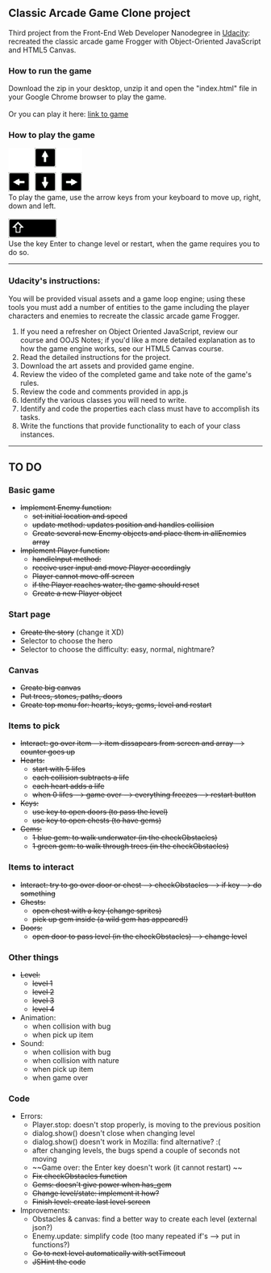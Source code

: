 ## Classic Arcade Game Clone project

Third project from the Front-End Web Developer Nanodegree in <a href="https://www.udacity.com" target="_blank">Udacity</a>:
<br>
recreated the classic arcade game Frogger with Object-Oriented JavaScript and HTML5 Canvas.

### How to run the game

Download the zip in your desktop, unzip it and open the "index.html" file in your Google Chrome browser to play the game.
<br><br>
Or you can play it here: <a href='http://irene.marin.cat/udacity/project3/index.html' target='_blank'>link to game</a>

### How to play the game

<img src='images/arrows.png'>
<br>
To play the game, use the arrow keys from your keyboard to move up, right, down and left.
<br>
<br>
<img src='images/enter.png'>
<br>
Use the key Enter to change level or restart, when the game requires you to do so.

----------------------

### Udacity's instructions:

You will be provided visual assets and a game loop engine; using these tools you must add a number of entities to the game including the player characters and enemies to recreate the classic arcade game Frogger.

1. If you need a refresher on Object Oriented JavaScript, review our course and OOJS Notes; if you'd like a more detailed explanation as to how the game engine works, see our HTML5 Canvas course.
2. Read the detailed instructions for the project.
3. Download the art assets and provided game engine.
4. Review the video of the completed game and take note of the game's rules.
5. Review the code and comments provided in app.js
6. Identify the various classes you will need to write.
7. Identify and code the properties each class must have to accomplish its tasks.
8. Write the functions that provide functionality to each of your class instances.
 
-----------------------------------

## TO DO
 
### Basic game 
- ~~Implement Enemy function:~~ 
  - ~~set initial location and speed~~
  - ~~update method: updates position and handles collision~~
  - ~~Create several new Enemy objects and place them in allEnemies array~~
- ~~Implement Player function:~~
  - ~~handleInput method:~~
  - ~~receive user input and move Player accordingly~~
  - ~~Player cannot move off screen~~
  - ~~if the Player reaches water, the game should reset~~
  - ~~Create a new Player object~~
 
 
### Start page
- ~~Create the story~~ (change it XD)
- Selector to choose the hero
- Selector to choose the difficulty: easy, normal, nightmare? 
 
### Canvas
- ~~Create big canvas~~
- ~~Put trees, stones, paths, doors~~
- ~~Create top menu for: hearts, keys, gems, level and restart~~

### Items to pick
- ~~Interact: go over item --> item dissapears from screen and array --> counter goes up~~
- ~~Hearts:~~ 
  - ~~start with 5 lifes~~
  - ~~each collision subtracts a life~~
  - ~~each heart adds a life~~
  - ~~when 0 lifes --> game over --> everything freezes --> restart button~~
- ~~Keys:~~ 
  - ~~use key to open doors (to pass the level)~~
  - ~~use key to open chests (to have gems)~~
- ~~Gems:~~
  - ~~1 blue gem: to walk underwater (in the checkObstacles)~~
  - ~~1 green gem: to walk through trees (in the checkObstacles)~~

### Items to interact
- ~~Interact: try to go over door or chest --> checkObstacles --> if key --> do something~~
- ~~Chests:~~
  - ~~open chest with a key (change sprites)~~
  - ~~pick up gem inside (a wild gem has appeared!)~~
- ~~Doors:~~
  - ~~open door to pass level (in the checkObstacles) --> change level~~

### Other things
- ~~Level:~~ 
  - ~~level 1~~
  - ~~level 2~~ 
  - ~~level 3~~ 
  - ~~level 4~~ 
- Animation:
  - when collision with bug
  - when pick up item
- Sound:
  - when collision with bug
  - when collision with nature
  - when pick up item
  - when game over

### Code
- Errors:
  - Player.stop: doesn't stop properly, is moving to the previous position
  - dialog.show() doesn't close when changing level 
  - dialog.show() doesn't work in Mozilla: find alternative? :( 
  - after changing levels, the bugs spend a couple of seconds not moving
  - ~~Game over: the Enter key doesn't work (it cannot restart) ~~
  - ~~Fix checkObstacles function~~
  - ~~Gems: doesn't give power when has_gem~~
  - ~~Change level/state: implement it how?~~
  - ~~Finish level: create last level screen~~
- Improvements: 
  - Obstacles & canvas: find a better way to create each level (external json?) 
  - Enemy.update: simplify code (too many repeated if's --> put in functions?) 
  - ~~Go to next level automatically with setTimeout~~
  - ~~JSHint the code~~
